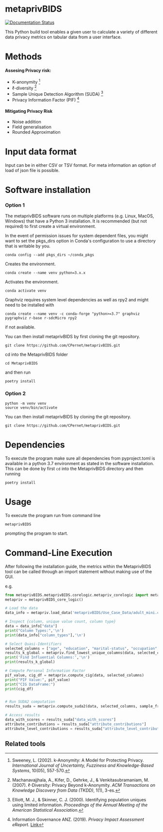 # metaprivBIDS

[![Documentation Status](https://readthedocs.org/projects/metaprivbids/badge/?version=latest)](https://metaprivbids.readthedocs.io/en/latest/?badge=latest)




This Python build tool enables a given user to calculate a variety of different data privacy metrics on tabular data from a user interface. 

# Methods

#### Assesing Privacy risk: 

- K-anonymity [^1]
- ℓ-diversity [^2]
- Sample Unique Detection Algorithm (SUDA) [^3]
- Privacy Information Factor (PIF) [^4]

[^1]: Sweeney, L. (2002). k-Anonymity: A Model for Protecting Privacy. *International Journal of Uncertainty, Fuzziness and Knowledge-Based Systems*, 10(05), 557-570.
[^2]: Machanavajjhala, A., Kifer, D., Gehrke, J., & Venkitasubramaniam, M. (2007). ℓ-Diversity: Privacy Beyond k-Anonymity. *ACM Transactions on Knowledge Discovery from Data (TKDD)*, 1(1), 3-es.
[^3]: Elliott, M. J., & Skinner, C. J. (2000). Identifying population uniques using limited information. *Proceedings of the Annual Meeting of the American Statistical Association*.
[^4]: Information Governance ANZ. (2019). *Privacy Impact Assessment eReport.* [Link](https://www.infogovanz.com/wp-content/uploads/2020/01/191202-ACS-Privacy-eReport.pdf)


#### Mitigating Privacy Risk

- Noise addition
- Field generalisation
- Rounded Approximation 


# Input data format

Input can be in either CSV or TSV format. 
For meta information an option of load of json file is possible. 

# Software installation


### Option 1
The metaprivBIDS software runs on multiple platforms (e.g. Linux, MacOS, Windows) that have a Python 3 installation.
It is recommended (but not required) to first create a virtual environment.

  
 In the event of permission issues for system dependent files, you might want to set the pkgs_dirs option in Conda's configuration to use a directory that is writable by you.
 
```console 
conda config --add pkgs_dirs ~/conda_pkgs
```
Creates the environment. 

```console 
conda create --name venv python=3.x.x
```

Activates the environment. 

```console
conda activate venv 
```

Graphviz requires system level dependencies as well as rpy2 and might need to be installed with 

```console
conda create --name venv -c conda-forge "python>=3.7" graphviz pygraphviz r-base r-sdcMicro rpy2
```

if not available. 

You can then install metaprivBIDS by first cloning the git repository.

```console
git clone https://github.com/CPernet/metaprivBIDS.git
```

cd into the MetaprivBIDS folder  

```console
cd MetaprivBIDS
```
and then run

```console
poetry install
```


### Option 2 


```console 
python -m venv venv
source venv/bin/activate
```

You can then install metaprivBIDS by cloning the git repository.

```console
git clone https://github.com/CPernet/metaprivBIDS.git
```


# Dependencies

To execute the program make sure all dependencies from pyproject.toml is available in a python 3.7 environment as stated in the software installation. 
This can be done by first ```cd``` into the MetaprivBIDS directory and then running

```console
poetry install
```

# Usage

To execute the program run from command line 

```console
metaprivBIDS
```

prompting the program to start.


# Command-Line Execution
After following the installation guide, the metrics within the MetaprivBIDS tool can be called through an import statement without making use of the GUI.   

e.g. 

```python
from metaprivBIDS.metaprivBIDS.corelogic.metapriv_corelogic import metaprivBIDS_core_logic
metapriv = metaprivBIDS_core_logic()

# Load the data
data_info = metapriv.load_data('metaprivBIDS/Use_Case_Data/adult_mini.csv')

# Inspect {column, unique value count, column type}
data = data_info["data"]
print("Column Types:",'\n')
print(data_info["column_types"],'\n')

# Select Quasi-Identifiers
selected_columns = ["age", "education", "marital-status", "occupation", "relationship","sex","salary-class"]
results_k_global = metapriv.find_lowest_unique_columns(data, selected_columns)
print('Find Influential Columns:','\n')
print(results_k_global)

# Compute Personal Information Factor 
pif_value, cig_df = metapriv.compute_cig(data, selected_columns)
print("PIF Value:", pif_value)
print("CIG DataFrame:")
print(cig_df)


# Run SUDA2 computation
results_suda = metapriv.compute_suda2(data, selected_columns, sample_fraction=0.3, missing_value=-999)

# Access results
data_with_scores = results_suda["data_with_scores"]
attribute_contributions = results_suda["attribute_contributions"]
attribute_level_contributions = results_suda["attribute_level_contributions"]
```




## Related tools








